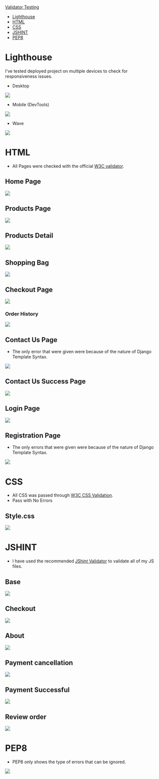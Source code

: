 [Validator Testing](#validator-testing)
* [Lighthouse](#lighthouse)
* [HTML](#html)
* [CSS](#css)
* [JSHINT](#jshint)
* [PEP8](#pep8)



# Lighthouse 


I've tested deployed project on multiple devices to check for responsiveness issues.
- Desktop
<p>
<img src="assets/images/validation/lighthouse-desktop.png">
</p>

- Mobile (DevTools)
<p>
<img src="assets/images/validation/lighthouse-mobile1.png">
</p>

- Wave
<p>
<img src="assets/images/validation/wave.png">
</p>

# HTML

- All Pages were checked with the official [W3C validator](https://validator.w3.org/). 



## Home Page

<p>
<img src="assets/images/validation/home-page.png">
</p>


## Products Page

<p>
<img src="assets/images/validation/product-page.png">
</p>

## Products Detail

<p>
<img src="assets/validators/product-detail-page1.png">
</p>

## Shopping Bag

<p>
<img src="assets/validators/bag-page.png">
</p>


## Checkout Page

<p>
<img src="assets/validators/checkout-page.png">
</p>


### Order History

<p>
<img src="assets/validators/order-history-page.png">
</p>


## Contact Us Page

- The only error that were given were because of the nature of Django Template Syntax.
<p>
<img src="assets/images/validation/contact-page.png">
</p>

## Contact Us Success Page

<p>
<img src="assets/images/validation/contact-success.png">
</p>

## Login Page

<p>
<img src="assets/images/validation/login-page.png">
</p>

## Registration Page

- The only errors that were given were because of the nature of Django Template Syntax.
<p>
<img src="assets/images/validation/registration-page.png">
</p>

# CSS

- All CSS was passed through [W3C CSS Validation](https://jigsaw.w3.org/css-validator/).
- Pass with No Errors

## Style.css
<p>
<img src="assets/images/validation/css.png">
</p>


# JSHINT 
- I have used the recommended [JShint Validator](https://jshint.com/) to validate all of my JS files.

## Base

<p>
<img src="assets/images/validation/base.png">
</p>

## Checkout 
<p>
<img src="assets/images/validation/checkout.png">
</p>

## About

<p>
<img src="assets/images/validation/about.png">
</p>

## Payment cancellation

<p>
<img src="assets/images/validation/payment-cancelled.png" >
</p>

## Payment Successful

<p>
<img src="assets/images/validation/payment-succesful.png" >
</p>

## Review order

<p>
<img src="assets/images/validation/revieworder.png">
</p>

# PEP8
 - PEP8 only shows the type of errors that can be ignored.

 <p>
<img src="assets/images/validation/revieworder.png">
</p>
